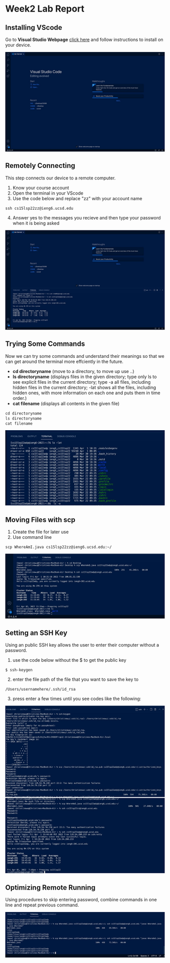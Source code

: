 # Week2 Lab Report
## Installing VScode
Go to **Visual Studio Webpage** [click here](https://code.visualstudio.com/) and follow instructions to install on your device.

![Image](VSCInstalling.jpeg)

## Remotely Connecting
This step connects our device to a remote computer.

1. Know your course account
2. Open the terminal in your VScode
3. Use the code below and replace "zz" with your account name
``` 
ssh cs15lsp22zz@ieng6.ucsd.edu
```

4. Answer yes to the messages you recieve and then type your password when it is being asked

![Image](RemmotelyConnecting.jpeg)

## Trying Some Commands
Now we can try some commands and understand their meanings so that we can get around the terminal more effciently in the future. 
* __cd directoryname__ (move to a directory, to move up use ..)
* __ls directoryname__ (displays files in the given directory; type only ls to see explicit files in the current directory; type -a all files, including hidden files in the current directory; -lat shows all the files, including hidden ones, with more information on each one and puts them in time order.)
* __cat filename__ (displays all contents in the given file)
```
cd directoryname 
ls directoryname 
cat filename
```

![Image](TryingCommand.jpeg)

## Moving Files with scp
1. Create the file for later use
2. Use command line 
```
scp WhereAmI.java cs15lsp22zz@ieng6.ucsd.edu:~/
```

![Image](CopyingFile.jpeg)

## Setting an SSH Key
Using an public SSH key allows the user to enter their computer without a password. 
1. use the code below without the $ to get the public key
```
$ ssh-keygen
```
2. enter the file path of the file that you want to save the key to
```
/Users/usernamehere/.ssh/id_rsa
```
3. press enter a few times until you see codes like the following:

![Image](SSHkey.jpeg)
![Image](SSHkey2.jpeg)

## Optimizing Remote Running
Using procedures to skip entering password, combine commands in one line and repeat previous command.

![Image](Optimizing.jpeg)